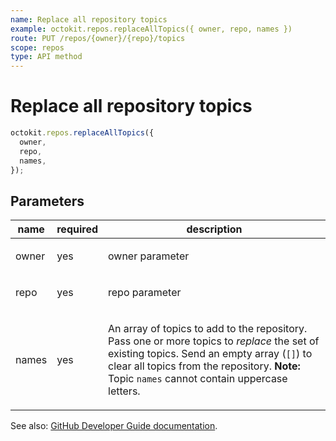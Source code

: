 ```yaml
---
name: Replace all repository topics
example: octokit.repos.replaceAllTopics({ owner, repo, names })
route: PUT /repos/{owner}/{repo}/topics
scope: repos
type: API method
---
```


# Replace all repository topics

```js
octokit.repos.replaceAllTopics({
  owner,
  repo,
  names,
});
```

## Parameters

<table>
  <thead>
    <tr>
      <th>name</th>
      <th>required</th>
      <th>description</th>
    </tr>
  </thead>
  <tbody>
    <tr><td>owner</td><td>yes</td><td>

owner parameter

</td></tr>
<tr><td>repo</td><td>yes</td><td>

repo parameter

</td></tr>
<tr><td>names</td><td>yes</td><td>

An array of topics to add to the repository. Pass one or more topics to _replace_ the set of existing topics. Send an empty array (`[]`) to clear all topics from the repository. **Note:** Topic `names` cannot contain uppercase letters.

</td></tr>
  </tbody>
</table>

See also: [GitHub Developer Guide documentation](https://developer.github.com/v3/repos/#replace-all-repository-topics).
